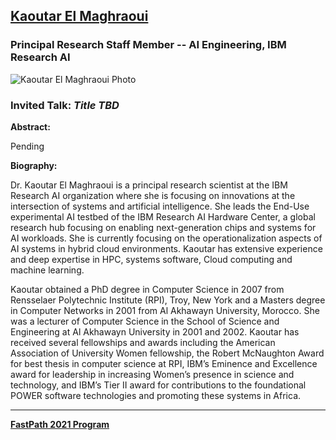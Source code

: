 ## [Kaoutar El Maghraoui](https://researcher.watson.ibm.com/researcher/view.php?person=us-kelmaghr)
### Principal Research Staff Member -- AI Engineering, IBM Research AI

![Kaoutar El Maghraoui Photo](https://researcher.watson.ibm.com/researcher/photos/1843.jpg)

### Invited Talk:  *Title TBD*

**Abstract:**

Pending

**Biography:**

Dr. Kaoutar El Maghraoui is a principal research scientist at the IBM Research AI organization where she is focusing on innovations at the intersection of systems and artificial intelligence. She leads the End-Use experimental AI testbed of the IBM Research AI Hardware Center, a global research hub focusing on enabling next-generation chips and systems for AI workloads. She is currently focusing on the operationalization aspects of AI systems in hybrid cloud environments. Kaoutar has extensive experience and deep expertise in HPC, systems software, Cloud computing and machine learning.

Kaoutar obtained a PhD degree in Computer Science in 2007 from Rensselaer Polytechnic Institute (RPI), Troy, New York and a Masters degree in Computer Networks in 2001 from Al Akhawayn University, Morocco. She was a lecturer of Computer Science in the School of Science and Engineering at Al Akhawayn University in 2001 and 2002. Kaoutar has received several fellowships and awards including the American Association of University Women fellowship, the Robert McNaughton Award for best thesis in computer science at RPI, IBM’s Eminence and Excellence award for leadership in increasing Women’s presence in science and technology, and IBM’s Tier II award for contributions to the foundational POWER software technologies and promoting these systems in Africa.

----
**[FastPath 2021 Program](https://tinyurl.com/fastpath2021/Program)**
